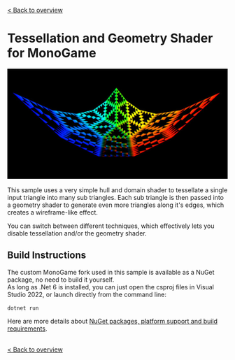[< Back to overview](https://github.com/cpt-max/MonoGame-Shader-Samples-Mobile/tree/overview)
# Tessellation and Geometry Shader for MonoGame

![Screenshot](https://github.com/cpt-max/MonoGame-Shader-Samples/blob/overview/Screenshots/TesselationGeometry.jpg?raw=true)

This sample uses a very simple hull and domain shader to tessellate a single input triangle into many sub triangles. Each sub triangle is then passed into a geometry shader to generate even more triangles along it's edges, which creates a wireframe-like effect.

You can switch between different techniques, which effectively lets you disable tessellation and/or the geometry shader.


## Build Instructions
The custom MonoGame fork used in this sample is available as a NuGet package, no need to build it yourself.<br>
As long as .Net 6 is installed, you can just open the csproj files in Visual Studio 2022, or launch directly from the command line:
```
dotnet run
```

Here are more details about [NuGet packages, platform support and build requirements](https://github.com/cpt-max/Docs/blob/master/Build%20Requirements.md).
<br><br>

[< Back to overview](https://github.com/cpt-max/MonoGame-Shader-Samples-Mobile/tree/overview)


